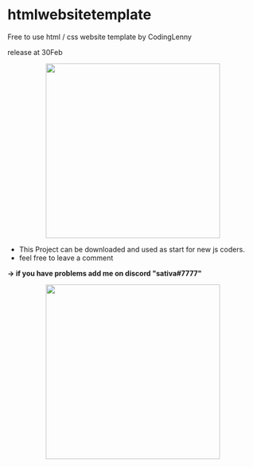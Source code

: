# htmlwebsitetemplate
Free to use html / css website template by CodingLenny

release at 30Feb

<p align="center">
  <img src="https://i.imgur.com/4M7IWwP.gif" width="350" >
</p>

* This Project can be downloaded and used as start for new js coders.
* feel free to leave a comment 

**→ if you have problems add me on discord "sativa#7777"**

<p align="center">
  <img src="https://i.imgur.com/4M7IWwP.gif" width="350" >
</p>

